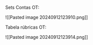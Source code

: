 
Sets Contas OT:

![[Pasted image 20240912123910.png]]

Tabela rúbricas OT:

![[Pasted image 20240912123914.png]]

